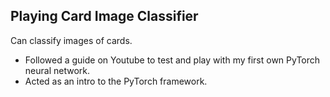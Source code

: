 ## Playing Card Image Classifier
Can classify images of cards.

* Followed a guide on Youtube to test and play with my first own PyTorch neural network.
* Acted as an intro to the PyTorch framework.


